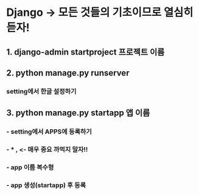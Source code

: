 # Django -> 모든 것들의 기초이므로 열심히 듣자!

## 1. django-admin startproject 프로젝트 이름

## 2. python manage.py runserver

### setting에서 한글 설정하기

## 3. python manage.py startapp 앱 이름

### - setting에서 APPS에 등록하기

### - * , <- 매우 중요 까먹지 말자!!

### - app 이름 복수형
### - app 생성(startapp) 후 등록









